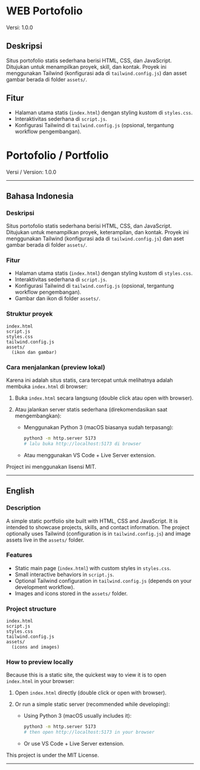 # WEB Portofolio

Versi: 1.0.0

## Deskripsi

Situs portofolio statis sederhana berisi HTML, CSS, dan JavaScript. Ditujukan untuk menampilkan proyek, skill, dan kontak. Proyek ini menggunakan Tailwind (konfigurasi ada di `tailwind.config.js`) dan asset gambar berada di folder `assets/`.

## Fitur

- Halaman utama statis (`index.html`) dengan styling kustom di `styles.css`.
- Interaktivitas sederhana di `script.js`.
- Konfigurasi Tailwind di `tailwind.config.js` (opsional, tergantung workflow pengembangan).

# Portofolio / Portfolio

Versi / Version: 1.0.0

---

## Bahasa Indonesia

### Deskripsi

Situs portofolio statis sederhana berisi HTML, CSS, dan JavaScript. Ditujukan untuk menampilkan proyek, keterampilan, dan kontak. Proyek ini menggunakan Tailwind (konfigurasi ada di `tailwind.config.js`) dan aset gambar berada di folder `assets/`.

### Fitur

- Halaman utama statis (`index.html`) dengan styling kustom di `styles.css`.
- Interaktivitas sederhana di `script.js`.
- Konfigurasi Tailwind di `tailwind.config.js` (opsional, tergantung workflow pengembangan).
- Gambar dan ikon di folder `assets/`.

### Struktur proyek

```
index.html
script.js
styles.css
tailwind.config.js
assets/
  (ikon dan gambar)
```

### Cara menjalankan (preview lokal)

Karena ini adalah situs statis, cara tercepat untuk melihatnya adalah membuka `index.html` di browser:

1. Buka `index.html` secara langsung (double click atau open with browser).
2. Atau jalankan server statis sederhana (direkomendasikan saat mengembangkan):

   - Menggunakan Python 3 (macOS biasanya sudah terpasang):

     ```bash
     python3 -m http.server 5173
     # lalu buka http://localhost:5173 di browser
     ```

   - Atau menggunakan VS Code + Live Server extension.

Project ini menggunakan lisensi MIT.

---

## English

### Description

A simple static portfolio site built with HTML, CSS and JavaScript. It is intended to showcase projects, skills, and contact information. The project optionally uses Tailwind (configuration is in `tailwind.config.js`) and image assets live in the `assets/` folder.

### Features

- Static main page (`index.html`) with custom styles in `styles.css`.
- Small interactive behaviors in `script.js`.
- Optional Tailwind configuration in `tailwind.config.js` (depends on your development workflow).
- Images and icons stored in the `assets/` folder.

### Project structure

```
index.html
script.js
styles.css
tailwind.config.js
assets/
  (icons and images)
```

### How to preview locally

Because this is a static site, the quickest way to view it is to open `index.html` in your browser:

1. Open `index.html` directly (double click or open with browser).
2. Or run a simple static server (recommended while developing):

   - Using Python 3 (macOS usually includes it):

     ```bash
     python3 -m http.server 5173
     # then open http://localhost:5173 in your browser
     ```

   - Or use VS Code + Live Server extension.

This project is under the MIT License.

---
